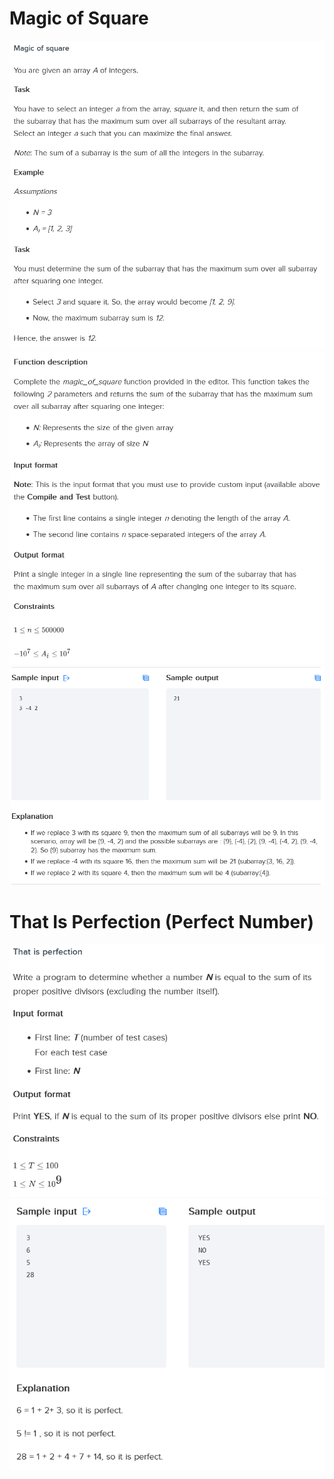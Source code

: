# Magic of Square

<img src="https://github.com/farukulutas/Exercises/blob/main/Google's%20Online%20Challenge%20Practice%20Questions%20%26%20Solutions/magic_of_square_question.PNG"/>
<img src="https://github.com/farukulutas/Exercises/blob/main/Google's%20Online%20Challenge%20Practice%20Questions%20%26%20Solutions/magic_of_square_question2.PNG"/>
<img src="https://github.com/farukulutas/Exercises/blob/main/Google's%20Online%20Challenge%20Practice%20Questions%20%26%20Solutions/magic_of_square_question3.PNG"/>

# That Is Perfection (Perfect Number)

<img src="https://github.com/farukulutas/Exercises/blob/main/Google's%20Online%20Challenge%20Practice%20Questions%20%26%20Solutions/perfect_number_question.PNG"/>
<img src="https://github.com/farukulutas/Exercises/blob/main/Google's%20Online%20Challenge%20Practice%20Questions%20%26%20Solutions/perfect_number_question2.PNG"/>
